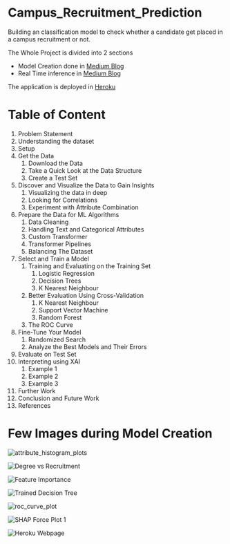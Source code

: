 # Campus_Recruitment_Prediction
Building an classification model to check whether a candidate get placed in a campus recruitment or not.

The Whole Project is divided into 2 sections
- Model Creation done in [Medium Blog](https://medium.com/@tempmail.krooz/professional-end2end-ml-pipeline-using-practical-example-11d2d3e1edbf)
- Real Time inference in [Medium Blog](https://medium.com/@tempmail.krooz/deploying-campus-recruitment-prediction-model-using-flask-f6b0509d0a33)

The application is deployed in [Heroku](https://recruitment-prediction.herokuapp.com/)

# Table of Content

1. Problem Statement
2. Understanding the dataset
3. Setup
4. Get the Data
    1. Download the Data
    2. Take a Quick Look at the Data Structure
    3. Create a Test Set
5. Discover and Visualize the Data to Gain Insights
    1. Visualizing the data in deep
    2. Looking for Correlations
    3. Experiment with Attribute Combination
6. Prepare the Data for ML Algorithms
    1. Data Cleaning
    2. Handling Text and Categorical Attributes
    3. Custom Transformer
    4. Transformer Pipelines
    5. Balancing The Dataset
7. Select and Train a Model
    1. Training and Evaluating on the Training Set
        1. Logistic Regression
        2. Decision Trees
        3. K Nearest Neighbour
    2. Better Evaluation Using Cross-Validation
        1. K Nearest Neighbour
        2. Support Vector Machine
        3. Random Forest
    3. The ROC Curve
8. Fine-Tune Your Model
    1. Randomized Search
    2. Analyze the Best Models and Their Errors
9. Evaluate on Test Set
10. Interpreting using XAI
    1. Example 1
    2. Example 2
    3. Example 3
11. Further Work
12. Conclusion and Future Work
13. References

# Few Images during Model Creation
![attribute_histogram_plots](https://user-images.githubusercontent.com/49152921/139538177-26c0d916-9925-4236-80ac-529bf2e5e8a8.png)

![Degree vs Recruitment](https://user-images.githubusercontent.com/49152921/139538182-64fc85e9-4248-4310-99f3-2eb7f3430a96.png)

![Feature Importance](https://user-images.githubusercontent.com/49152921/139538186-01cb7d31-7543-4843-9398-cdf7805286dd.png)

![Trained Decision Tree](https://user-images.githubusercontent.com/49152921/139538208-b01a4399-7d05-4a8a-b749-1bcab79fed64.png)

![roc_curve_plot](https://user-images.githubusercontent.com/49152921/139538210-fcc5f44c-d339-4186-bf34-4f846e2d43d7.png)

![SHAP Force Plot 1](https://user-images.githubusercontent.com/49152921/139538216-a0f64cb2-546c-4a1f-8fef-34d99dc05085.png)

![Heroku Webpage](https://user-images.githubusercontent.com/49152921/141936096-049ff5b6-d4ca-441a-a4d1-544f3959c918.png)

